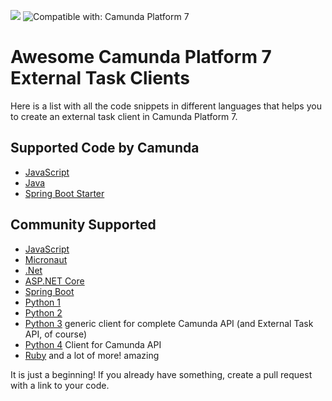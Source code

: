 [![](https://img.shields.io/badge/Community%20Extension-An%20open%20source%20community%20maintained%20project-FF4700)](https://github.com/camunda-community-hub/community) ![Compatible with: Camunda Platform 7](https://img.shields.io/badge/Compatible%20with-Camunda%20Platform%207-26d07c)

# Awesome Camunda Platform 7 External Task Clients

Here is a list with all the code snippets in different languages that helps you to create an external task client in Camunda Platform 7.

## Supported Code by Camunda
- [JavaScript](https://github.com/camunda/camunda-external-task-client-js.git)
- [Java](https://github.com/camunda/camunda-bpm-platform/tree/master/clients/java)
- [Spring Boot Starter](https://github.com/camunda/camunda-bpm-platform/tree/master/spring-boot-starter/starter-client)

## Community Supported
- [JavaScript](https://github.com/nikku/camunda-worker-node)
- [Micronaut](https://github.com/camunda-community-hub/micronaut-camunda-external-client)
- [.Net](https://github.com/tasso94/camunda-external-task-client-dotnet.git)
- [ASP.NET Core](https://github.com/AMalininHere/camunda-worker-dotnet)
- [Spring Boot](https://github.com/camunda/camunda-external-task-client-spring-boot.git)
- [Python 1](https://github.com/camundacon2019/External-Task-Client.git)
- [Python 2](https://pypi.org/project/camunda-external-task-client-python3/)
- [Python 3](https://pypi.org/project/generic-camunda-client/) generic client for complete Camunda API (and External Task API, of course)
- [Python 4](https://github.com/pklauke/pycamunda) Client for Camunda API
- [Ruby](https://github.com/amalagaura/camunda-workflow) and a lot of more! amazing 

It is just a beginning! 
If you already have something, create a pull request with a link to your code. 
